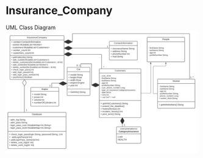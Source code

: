 # Insurance_Company
UML Class Diagram
 ![ur](https://github.com/goodluck3301/Insurance_Company/blob/master/UML%20Insurance%20Programm.png)
